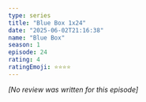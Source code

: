 ```yaml
---
type: series
title: "Blue Box 1x24"
date: "2025-06-02T21:16:38"
name: "Blue Box"
season: 1
episode: 24
rating: 4
ratingEmoji: ⭐️⭐️⭐️⭐️
---
```


*[No review was written for this episode]*
